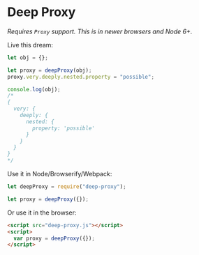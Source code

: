 # Deep Proxy

_Requires `Proxy` support. This is in newer browsers and Node 6+._

Live this dream:

```js
let obj = {};

let proxy = deepProxy(obj);
proxy.very.deeply.nested.property = "possible";

console.log(obj);
/*
{
  very: {
    deeply: {
      nested: {
        property: 'possible'
      }
    }
  }
}
*/
```

Use it in Node/Browserify/Webpack:

```js
let deepProxy = require("deep-proxy");

let proxy = deepProxy({});
```

Or use it in the browser:

```html
<script src="deep-proxy.js"></script>
<script>
  var proxy = deepProxy({});
</script>
```
